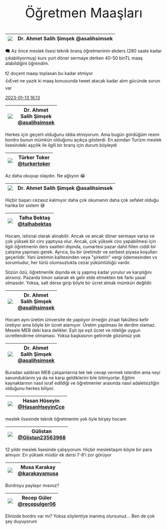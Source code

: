 <link href="../styles.css" rel="stylesheet"> 

<center><p class="fash" style="font-size:3em"> Öğretmen Maaşları </p></center>


 | ![](https://pbs.twimg.com/profile_images/1577979975180894209/Y7J7MloD_bigger.jpg) | Dr. Ahmet Salih Şimşek @asalihsimsek | 
 | --------- | -------------------------------------- | 


🗨️ Az önce meslek lisesi teknik branş öğretmeninin ekders (280 saate kadar çıkabiliyormuş) kurs yurt döner sermaye derken 40-50 binTL maaş alabildiğini öğrendim.   

❗️2 doçent maaşı toplasan bu kadar etmiyor   
👍Evet ne yazık ki maaş konusunda tweet atacak kadar alım gücünde sorun var  

[2023-01-13 16.13](https://twitter.com/asalihsimsek/status/1613886884110893057)

[](https://twitter.com/asalihsimsek/status/1613963517534818304)


 | ![](https://pbs.twimg.com/profile_images/1577979975180894209/Y7J7MloD_bigger.jpg) | Dr. Ahmet <br/> Salih  Şimşek <br/> [@asalihsimsek](https://twitter.com/asalihsimsek) |  
 | --------- | ------------------ |  

Herkes için geçerli olduğunu iddia etmiyorum. Ama bugün gördüğüm resmi bordro bunun mümkün olduğunu açıkça gösterdi. En azından Turizm meslek lisesindeki aşçılık ile ilgili bir branş için durum böyleydi

[](https://twitter.com/turkertoker/status/1613944082866343936)


 | ![](https://pbs.twimg.com/profile_images/1598456574040752128/GMPJdQA9_bigger.jpg) | Türker Toker <br/> [@turkertoker](https://twitter.com/turkertoker) |  
 | --------- | ------------------ |  

Az daha okuyup olaydın. Ne ağlıyon 😂

[](https://twitter.com/asalihsimsek/status/1613963770782515201)
 
 
 | ![](https://pbs.twimg.com/profile_images/1577979975180894209/Y7J7MloD_bigger.jpg) | Dr. Ahmet Salih Şimşek @asalihsimsek | 
 | --------- | -------------------------------------- | 


Hiçbir başarı cezasız kalmıyor daha çok okumanın daha çok sefalet olduğu harika bir sistem 😅

[](https://twitter.com/talhabektas/status/1613968188907159552)
  
  
 | ![](https://pbs.twimg.com/profile_images/1541806763535749120/VfxxbLgF_bigger.jpg) | Talha Bektaş <br/> [@talhabektas](https://twitter.com/talhabektas) |  
 | --------- | ------------------ |  

Hocam, istisnai olarak alınabilir. Ancak ve ancak döner sermaye varsa ve çok yüksek bir ciro yaptıysa olur. Ancak, çok yüksek ciro yapabilmesi için ilgili öğretmenin ders saatleri dışında, cumartesi pazar dahil fiilen ciddi bir çalışma yapması gerek. Ayrıca, bu bir üretimdir  ve serbest piyasa koşulları geçerlidir. Yani üretimin kalitesinden veya "şirketin" vergi ödemesinden vs sorumludur, her türlü olumsuzlukta cezai yükümlülüğü vardır.  

Sözün özü, öğretmenlik dışında ek iş yapmış kadar yorulur ve karşılığını alırsınız. Pazarda limon satarak ek gelir elde etmekten tek farkı yasal olmasıdır. Yoksa, salt derse girip böyle bir ücret almak mümkün değildir.

[](https://twitter.com/asalihsimsek/status/1613969772852412436)


 |  ![](https://pbs.twimg.com/profile_images/1577979975180894209/Y7J7MloD_bigger.jpg) | Dr. Ahmet <br/> Salih  Şimşek <br/> [@asalihsimsek](https://twitter.com/asalihsimsek) |  
 | --------- | ------------------ |  

Hocam aynı üretim üniversite de yapılıyor örneğin ziraat fakültesi kefir üretiyor ama böyle bir ücret alamıyor. Üretim yapılması ile derdim olamaz. Mesele MEB deki kara delikler. Eşit işe eşit ücret ve niteliğe uygun ücretlendirme olmaması. Yoksa başkasının gelirinde gözümüz yok

[](https://twitter.com/asalihsimsek/status/1613990417447456787)


 |  ![](https://pbs.twimg.com/profile_images/1577979975180894209/Y7J7MloD_bigger.jpg) | Dr. Ahmet <br/> Salih  Şimşek <br/> [@asalihsimsek](https://twitter.com/asalihsimsek) |  
 | --------- | ------------------ |  

Buradan saldıran MEB çalışanlarına tek tek cevap vermek isterdim ama neyi savunduklarını ya da ne karşı geldiklerini bile bilmiyorlar. Eğitim kaynaklarının nasıl israf edildiği ve öğretmenler arasında nasıl adaletsizliğin olduğunu herkes biliyor.

[](https://twitter.com/HasanHseyinCce/status/1613953521681928208)


 | ![](https://pbs.twimg.com/profile_images/997784439710257158/Fge6yHBf_bigger.jpg) | Hasan Hüseyin <br/> [@HasanHseyinCce](https://twitter.com/HasanHseyinCce) |  
 | --------- | ------------------ | 
  
meslek lisesinde teknik öğretmenim yok öyle birşey hocam

[](https://twitter.com/Glistan23563968/status/1613957219019522056)


 | ![](https://pbs.twimg.com/profile_images/1304141550419693570/ORckr33Y_bigger.jpg) | Gülistan <br/> [@Glistan23563968](https://twitter.com/Glistan23563968) |  
 | --------- | ------------------ | 
  
12 yıldır meslek lisesinde çalışıyorum. Hiçbir meslektaşım böyle bir para almıyor. En yüksek müdür ek dersi 7-8’i zor görüyor

[](https://twitter.com/karakayamusa/status/1613970195155910673)


 | ![](https://pbs.twimg.com/profile_images/682533991686254592/LwzCP28K_bigger.jpg) | Musa Karakay <br/> [@karakayamusa](https://twitter.com/karakayamusa) |  
 | --------- | ------------------ | 
  
Bordroyu paylaşır mısınız?

[](https://twitter.com/recepulger06/status/1613974430354374665)


 | ![](https://pbs.twimg.com/profile_images/1592838080897187841/YLlSCfgM_bigger.jpg) | Recep Güler <br/> [@recepulger06](https://twitter.com/recepulger06) |  
 | --------- | ------------------ | 

Elinizde bordro var mı? Yoksa söylentiye inanmış olursunuz... Ben de çok şey duyuyorum
